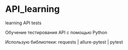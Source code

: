 # API_learning
learning API tests

Обучение тестирования API с помощью Python

Использую библиотеки:
requests | allure-pytest | pytest
